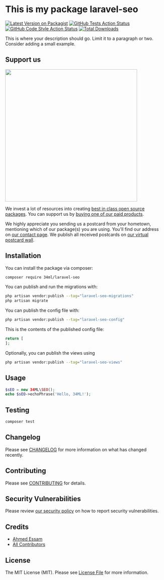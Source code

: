 # This is my package laravel-seo

[![Latest Version on Packagist](https://img.shields.io/packagist/v/34ml/laravel-seo.svg?style=flat-square)](https://packagist.org/packages/34ml/laravel-seo)
[![GitHub Tests Action Status](https://img.shields.io/github/actions/workflow/status/34ml/laravel-seo/run-tests.yml?branch=main&label=tests&style=flat-square)](https://github.com/34ml/laravel-seo/actions?query=workflow%3Arun-tests+branch%3Amain)
[![GitHub Code Style Action Status](https://img.shields.io/github/actions/workflow/status/34ml/laravel-seo/fix-php-code-style-issues.yml?branch=main&label=code%20style&style=flat-square)](https://github.com/34ml/laravel-seo/actions?query=workflow%3A"Fix+PHP+code+style+issues"+branch%3Amain)
[![Total Downloads](https://img.shields.io/packagist/dt/34ml/laravel-seo.svg?style=flat-square)](https://packagist.org/packages/34ml/laravel-seo)

This is where your description should go. Limit it to a paragraph or two. Consider adding a small example.

## Support us

[<img src="https://github-ads.s3.eu-central-1.amazonaws.com/laravel-seo.jpg?t=1" width="419px" />](https://spatie.be/github-ad-click/laravel-seo)

We invest a lot of resources into creating [best in class open source packages](https://spatie.be/open-source). You can support us by [buying one of our paid products](https://spatie.be/open-source/support-us).

We highly appreciate you sending us a postcard from your hometown, mentioning which of our package(s) you are using. You'll find our address on [our contact page](https://spatie.be/about-us). We publish all received postcards on [our virtual postcard wall](https://spatie.be/open-source/postcards).

## Installation

You can install the package via composer:

```bash
composer require 34ml/laravel-seo
```

You can publish and run the migrations with:

```bash
php artisan vendor:publish --tag="laravel-seo-migrations"
php artisan migrate
```

You can publish the config file with:

```bash
php artisan vendor:publish --tag="laravel-seo-config"
```

This is the contents of the published config file:

```php
return [
];
```

Optionally, you can publish the views using

```bash
php artisan vendor:publish --tag="laravel-seo-views"
```

## Usage

```php
$sEO = new 34ML\SEO();
echo $sEO->echoPhrase('Hello, 34ML!');
```

## Testing

```bash
composer test
```

## Changelog

Please see [CHANGELOG](CHANGELOG.md) for more information on what has changed recently.

## Contributing

Please see [CONTRIBUTING](CONTRIBUTING.md) for details.

## Security Vulnerabilities

Please review [our security policy](../../security/policy) on how to report security vulnerabilities.

## Credits

- [Ahmed Essam](https://github.com/aessam1306)
- [All Contributors](../../contributors)

## License

The MIT License (MIT). Please see [License File](LICENSE.md) for more information.
